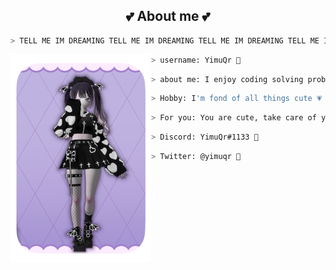 <h2 align="center"> 💕 About me 💕 </h2>

```zsh
> TELL ME IM DREAMING TELL ME IM DREAMING TELL ME IM DREAMING TELL ME IM DREAMING TELL ME IM DREAMING 🖤
```

<img align="left" src="card.png" width="225px"/>

```zsh
> username: YimuQr 💖
```

```zsh
> about me: I enjoy coding solving problems is satisfying 🧡
```

```zsh
> Hobby: I'm fond of all things cute 💗
```

```zsh
> For you: You are cute, take care of yourself 💛
```

```zsh
> Discord: YimuQr#1133 💜
```

```zsh
> Twitter: @yimuqr 💜
```
